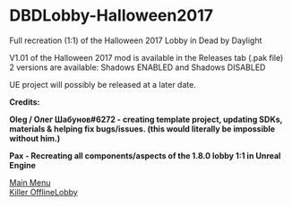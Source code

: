 # DBDLobby-Halloween2017
Full recreation (1:1) of the Halloween 2017 Lobby in Dead by Daylight

V1.01 of the Halloween 2017 mod is available in the Releases tab (.pak file) <br>
2 versions are available: Shadows ENABLED and Shadows DISABLED <br>

UE project will possibly be released at a later date.

**Credits:**

**Oleg / Олег Шабунов#6272 - creating template project, updating SDKs, materials & helping fix bugs/issues. (this would literally be impossible without him.)** <br>

**Pax - Recreating all components/aspects of the 1.8.0 lobby 1:1 in Unreal Engine**

[Main Menu](https://cdn.discordapp.com/attachments/1031704832832192552/1168213669046386768/image.png?ex=6550f2c3&is=653e7dc3&hm=b19c505138a3f352fae2774f2f83236f1e108169ad1b584038b2a757503cc8c7&) <br>
[Killer OfflineLobby](https://cdn.discordapp.com/attachments/1031704832832192552/1168213669746847794/image.png?ex=6550f2c3&is=653e7dc3&hm=d4932cdbb64e335d6239d3731ecc7da555c4a6dbf8e5f0129064de86e1761faf&)
